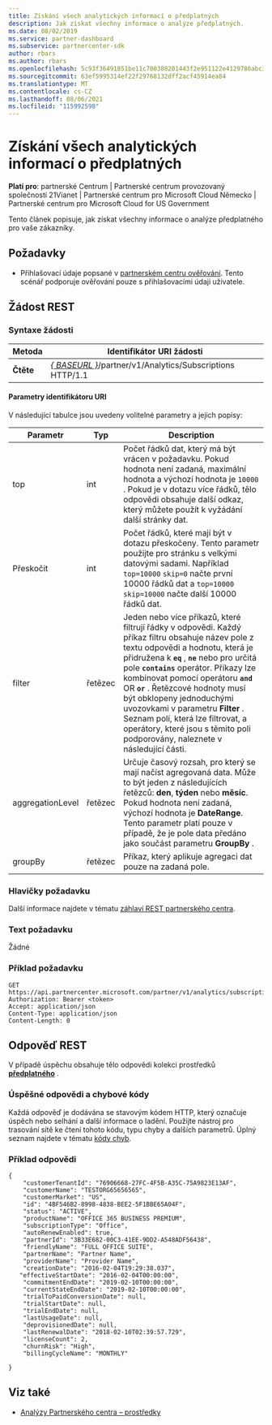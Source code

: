 ```yaml
---
title: Získání všech analytických informací o předplatných
description: Jak získat všechny informace o analýze předplatných.
ms.date: 08/02/2019
ms.service: partner-dashboard
ms.subservice: partnercenter-sdk
author: rbars
ms.author: rbars
ms.openlocfilehash: 5c93f36491851be11c700388201443f2e951122e4129786abc3e064091605b8d
ms.sourcegitcommit: 63ef5995314ef22f29768132dff2acf45914ea84
ms.translationtype: MT
ms.contentlocale: cs-CZ
ms.lasthandoff: 08/06/2021
ms.locfileid: "115992598"
---
```

# <a name="get-all-subscription-analytics-information"></a>Získání všech analytických informací o předplatných

**Platí pro**: partnerské Centrum | Partnerské centrum provozovaný společností 21Vianet | Partnerské centrum pro Microsoft Cloud Německo | Partnerské centrum pro Microsoft Cloud for US Government

Tento článek popisuje, jak získat všechny informace o analýze předplatného pro vaše zákazníky.

## <a name="prerequisites"></a>Požadavky

- Přihlašovací údaje popsané v [partnerském centru ověřování](partner-center-authentication.md). Tento scénář podporuje ověřování pouze s přihlašovacími údaji uživatele.

## <a name="rest-request"></a>Žádost REST

### <a name="request-syntax"></a>Syntaxe žádosti

| Metoda | Identifikátor URI žádosti |
|--------|-------------|
| **Čtěte** | [*\{ BASEURL \}*](partner-center-rest-urls.md)/partner/v1/Analytics/Subscriptions HTTP/1.1 |

#### <a name="uri-parameters"></a>Parametry identifikátoru URI

V následující tabulce jsou uvedeny volitelné parametry a jejich popisy:

| Parametr | Typ |  Description |
|-----------|------|--------------|
| top | int | Počet řádků dat, který má být vrácen v požadavku. Pokud hodnota není zadaná, maximální hodnota a výchozí hodnota je `10000` . Pokud je v dotazu více řádků, tělo odpovědi obsahuje další odkaz, který můžete použít k vyžádání další stránky dat. |
| Přeskočit | int | Počet řádků, které mají být v dotazu přeskočeny. Tento parametr použijte pro stránku s velkými datovými sadami. Například `top=10000` `skip=0` načte první 10000 řádků dat a `top=10000` `skip=10000` načte další 10000 řádků dat. |
| filter | řetězec | Jeden nebo více příkazů, které filtrují řádky v odpovědi. Každý příkaz filtru obsahuje název pole z textu odpovědi a hodnotu, která je přidružena k **`eq`** , **`ne`** nebo pro určitá pole **`contains`** operátor. Příkazy lze kombinovat pomocí operátoru **`and`** OR **`or`** . Řetězcové hodnoty musí být obklopeny jednoduchými uvozovkami v parametru **Filter** . Seznam polí, která lze filtrovat, a operátory, které jsou s těmito poli podporovány, naleznete v následující části. |
| aggregationLevel | řetězec | Určuje časový rozsah, pro který se mají načíst agregovaná data. Může to být jeden z následujících řetězců: **den**, **týden** nebo **měsíc**. Pokud hodnota není zadaná, výchozí hodnota je **DateRange**. Tento parametr platí pouze v případě, že je pole data předáno jako součást parametru **GroupBy** . |
| groupBy | řetězec | Příkaz, který aplikuje agregaci dat pouze na zadaná pole. |

### <a name="request-headers"></a>Hlavičky požadavku

Další informace najdete v tématu [záhlaví REST partnerského centra](headers.md).

### <a name="request-body"></a>Text požadavku

Žádné

### <a name="request-example"></a>Příklad požadavku

```http
GET https://api.partnercenter.microsoft.com/partner/v1/analytics/subscriptions
Authorization: Bearer <token>
Accept: application/json
Content-Type: application/json
Content-Length: 0
```

## <a name="rest-response"></a>Odpověď REST

V případě úspěchu obsahuje tělo odpovědi kolekci prostředků [**předplatného**](partner-center-analytics-resources.md#subscription-resource) .

### <a name="response-success-and-error-codes"></a>Úspěšné odpovědi a chybové kódy

Každá odpověď je dodávána se stavovým kódem HTTP, který označuje úspěch nebo selhání a další informace o ladění. Použijte nástroj pro trasování sítě ke čtení tohoto kódu, typu chyby a dalších parametrů. Úplný seznam najdete v tématu [kódy chyb](error-codes.md).

### <a name="response-example"></a>Příklad odpovědi

```http
{
    "customerTenantId": "76906668-27FC-4F5B-A35C-75A9823E13AF",
    "customerName": "TESTORG65656565",
    "customerMarket": "US",
    "id": "4BF546B2-8998-4838-BEE2-5F1BBE65A04F",
    "status": "ACTIVE",
    "productName": "OFFICE 365 BUSINESS PREMIUM",
    "subscriptionType": "Office",
    "autoRenewEnabled": true,
    "partnerId": "3B33E682-00C3-41EE-9DD2-A548ADF56438",
    "friendlyName": "FULL OFFICE SUITE",
    "partnerName": "Partner Name",
    "providerName": "Provider Name",
    "creationDate": "2016-02-04T19:29:38.037",
   "effectiveStartDate": "2016-02-04T00:00:00",
    "commitmentEndDate": "2019-02-10T00:00:00",
    "currentStateEndDate": "2019-02-10T00:00:00",
    "trialToPaidConversionDate": null,
    "trialStartDate": null,
    "trialEndDate": null,
    "lastUsageDate": null,
    "deprovisionedDate": null,
    "lastRenewalDate": "2018-02-10T02:39:57.729",
    "licenseCount": 2,
    "churnRisk": "High",
    "billingCycleName": "MONTHLY"

}
```

## <a name="see-also"></a>Viz také

- [Analýzy Partnerského centra – prostředky](partner-center-analytics-resources.md)
